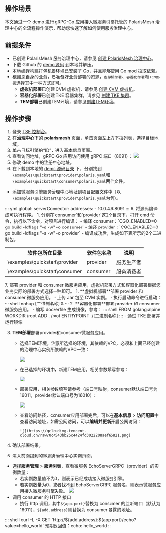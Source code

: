 ## 操作场景

本文通过一个 demo 进行 gRPC-Go 应用接入微服务引擎托管的 PolarisMesh 治理中心的全流程操作演示，帮助您快速了解如何使用服务治理中心。

## 前提条件

- 已创建 PolarisMesh 服务治理中心，请参见 [创建 PolarisMesh 治理中心](https://cloud.tencent.com/document/product/1364/65866)。
- 下载 Github 的 [demo 源码](https://github.com/polarismesh/grpc-go-polaris/tree/main/examples/quickstart) 到本地并解压。
- 本地编译构建打包机器环境已安装了 [Go](https://go.dev/doc/devel/release)，并且能够使用 Go mod 拉取依赖。
- 根据您自身的业务，已准备好业务部署的资源，```虚拟机部署```、```容器化部署```和```TEM部署```选择其中一种方式即可。
  - **虚拟机部署**已创建 CVM 虚拟机，请参见 [创建 CVM 虚拟机](https://cloud.tencent.com/document/product/213/2936)。
  - **容器化部署**已创建 TKE 容器集群，请参见 [创建 TKE 集群](https://cloud.tencent.com/document/product/457/32189)。
  - **TEM部署**已创建TEM环境，请参见[创建TEM环境](https://cloud.tencent.com/document/product/1371/53293)。

## 操作步骤

1. 登录 [TSE 控制台](https://console.cloud.tencent.com/tse)。
2. 在**治理中心**下的 **polarismesh** 页面，单击页面左上方下拉列表，选择目标地域。
3. 单击目标引擎的“ID”，进入基本信息页面。
4. 查看访问地址，gRPC-Go 应用访问使用 gRPC 端口（8091）：
![](https://qcloudimg.tencent-cloud.cn/raw/e7dc5ac5f7c76a316ae68b667d8a365f.png)
5. 修改 demo 中的注册中心地址。
  1. 在下载到本地的 [demo 源码目录](https://github.com/polarismesh/grpc-go-polaris/tree/main/examples/quickstart) 下，分别找到
`\examples\quickstart\provider\polaris.yaml`和`\examples\quickstart\consumer\polaris.yaml`两个文件。
  - 添加微服务引擎服务治理中心地址到项目配置文件中（以`\examples\quickstart\provider\polaris.yaml`为例）。
  <dx-codeblock>
:::  yml
global:
  serverConnector:
    addresses:
    - 10.0.4.6:8091
:::
</dx-codeblock>
6. 将源码编译成可执行程序。
  1. 分别在`consumer`和`provider`这2个目录下，打开 cmd 命令，执行以下命令，对项目进行编译：
    - 编译 consumer：`CGO_ENABLED=0 go build -ldflags "-s -w" -o consumer`
    - 编译 provider：`CGO_ENABLED=0 go build -ldflags "-s -w" -o provider`
  - 编译成功后，生成如下表所示的2个二进制包。
<table>
<tr>
<th>软件包所在目录</th>
<th>软件包名称</th>
<th>说明</th>
</tr>
<tr>
<td>\examples\quickstart\provider</td>
<td>provider</td>
<td>服务生产者</td>
</tr>
<tr>
<td>\examples\quickstart\consumer</td>
<td>consumer</td>
<td>服务消费者</td>
</tr>
</table>    
7. 部署 provider 和 consumer 微服务应用，虚拟机部署方式和容器化部署根据您业务实际的部署方式选择一种即可。
 1. **虚拟机部署**部署 provider 和 consumer 微服务应用。
      - 上传  Jar 包至 CVM 实例。
      - 执行启动命令进行启动：
<dx-codeblock>
:::  shell
    nohup [二进制名称] &
:::
</dx-codeblock>     
 2. **容器化部署**部署 provider 和 consumer 微服务应用。
      - 编写 dockerfile 生成镜像，参考：
<dx-codeblock>
:::  shell
    FROM golang:alpine
    WORKDIR /root
    ADD . /root
    ENTRYPOINT ./[二进制名称]
:::
</dx-codeblock>        
     - 通过 TKE 部署并运行镜像

 3. **TEM部署**部署provider和consumer微服务应用。
   
     - 选择TEM环境，注意所选择的环境，其依赖的VPC，必须和上面已经创建的治理中心实例所依赖的VPC一致：

          ![](https://qcloudimg.tencent-cloud.cn/raw/15e364b650b20f0ea13943b3943b2a31.png)
          
     - 在已选择的环境中，新建TEM应用，相关参数填写参考：

          ![](https://qcloudimg.tencent-cloud.cn/raw/4c70b9b075058558c5071746beef919b.png)
	  
     - 部署应用，相关参数填写请参考（端口号映射，consumer默认端口号为16011，provider默认端口号为16010）：

          ![](https://qcloudimg.tencent-cloud.cn/raw/c44b96784b46707ee665e5d7052eb981.png)
          
     - 查看访问路径，consumer应用部署完后，可以在**基本信息** > **访问配置**中查看访问地址，如需公网访问，可以**编辑并更新**开启公网访问：
     
           ![](https://qcloudimg.tencent-cloud.cn/raw/0c4543bb26c4424fd3022208aef66821.png)

8. 确认部署结果。
 1. 进入前面提到的微服务治理中心实例页面。
 - 选择**服务管理** > **服务列表**，查看微服务 EchoServerGRPC（provider）的实例数量：
    - 若实例数量值不为0，则表示已经成功接入微服务引擎。
    - 若实例数量为0，或者找不到 EchoServerGRPC 服务名，则表示微服务应用接入微服务引擎失败。
![](https://qcloudimg.tencent-cloud.cn/raw/c63dec2f8797d79fce57db420a622fa9.png)
 - 调用 consumer 的 HTTP 接口
    - 执行 http 调用，其中`${app.port}`替换为 consumer 的监听端口（默认为16011），`${add.address}`则替换为 consumer 暴露的地址。
<dx-codeblock>
:::  shell
    curl -L -X GET 'http://${add.address}:${app.port}/echo?value=hello_world'
    预期返回值：echo: hello_world
:::
</dx-codeblock>


